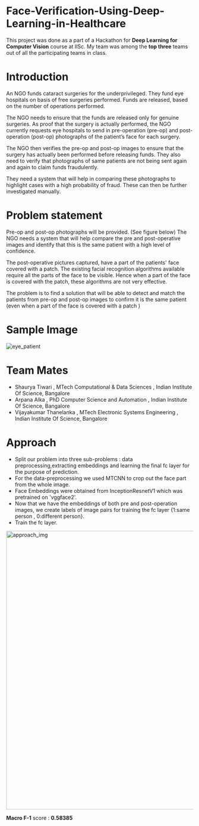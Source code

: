 # Face-Verification-Using-Deep-Learning-in-Healthcare

This project was done as a part of a Hackathon for **Deep Learning for Computer Vision** course at IISc.
My team was among the **top three** teams out of  all the  participating teams in class.

# Introduction

An NGO funds cataract surgeries for the underprivileged. They fund eye hospitals on basis of free surgeries performed. Funds are released, based on the number of operations performed.

The NGO needs to ensure that the funds are released only for genuine surgeries. As proof that the surgery is actually performed, the NGO currently requests eye hospitals to send in pre-operation (pre-op) and post-operation (post-op) photographs of the patient’s face for each surgery.

The NGO then verifies the pre-op and post-op images to ensure that the surgery has actually been performed before releasing funds. They also need to verify that photographs of same patients are not being sent again and again to claim funds fraudulently.

They need a system that will help in comparing these photographs to highlight cases with a high probability of fraud. These can then be further investigated manually.

# Problem statement

Pre-op and post-op photographs will be provided. (See figure below) The NGO needs a system that will help compare the pre and post-operative images and identify that this is the same patient with a high level of confidence.

The post-operative pictures captured, have a part of the patients' face covered with a patch. The existing facial recognition algorithms available require all the parts of the face to be visible. Hence when a part of the face is covered with the patch, these algorithms are not very effective.

The problem is to find a solution that will be able to detect and match the patients from pre-op and post-op images to confirm it is the same patient (even when a part of the face is covered with a patch )

# Sample Image
![eye_patient](https://user-images.githubusercontent.com/73641247/131727255-5899a758-8273-4cc5-b7f9-0d1cec8ab99b.jpg)

# Team Mates
- Shaurya Tiwari , MTech Computational & Data Sciences , Indian Institute Of Science, Bangalore
- Arpana Alka , PhD  Computer Science and Automation , Indian Institute Of Science, Bangalore
- Vijayakumar Thanelanka , MTech  Electronic Systems Engineering , Indian Institute Of Science, Bangalore

# Approach
- Split our problem into three sub-problems : data preprocessing,extracting embeddings and learning the final fc layer for the purpose of prediction.
- For the data-preprocessing we used MTCNN to crop out the face part from the whole image.
- Face Embeddings were obtained from  InceptionResnetV1 which was pretrained on 'vggface2'.
- Now that we have the embeddings of both pre and post-operation images, we create labels of image pairs for training the fc layer {1:same person , 0:different       person}.
- Train the fc layer.

<img width="748" alt="approach_img" src="https://user-images.githubusercontent.com/73641247/131900728-1df0f0ff-acd4-4cda-a5d7-d57b36dd00c3.png">



**Macro F-1** score  : **0.58385**
